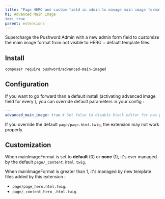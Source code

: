 ```yaml
---
title: "Page HERO and custom field in admin to manage main image format"
h1: Advanced Main Image
toc: true
parent: extensions
---
```


Supercharge the Pushword Admin with a new admin form field to customize the main image format from not visible to HERO + default template files.

## Install

```shell
composer require pushword/advanced-main-imaged
```

## Configuration

If you want to go forward than a default install (activating advanced image field for every ), you can override default parameters in your config :

```yaml
---
advanced_main_image: true # Set false to disable block editor for new page (because new page does not have an associated `app` yet)
```

If you override the default `page/page.html.twig`, the extension may not work properly.

## Customization

When mainImageFormat is set to **default** (0) or **none** (1), it's ever managed by the default `page/_content.html.twig`.

When mainImageFormat is greater than 1, it's managed by new template files added by this extension :

-   `page/page_hero.html.twig`.
-   `page/_content_hero_.html.twig`.

